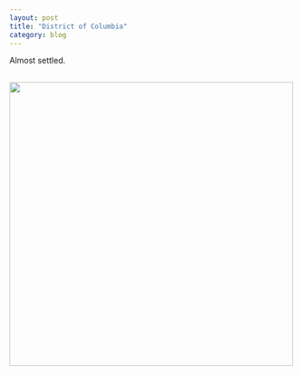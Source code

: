 ```yaml
---
layout: post
title: "District of Columbia"
category: blog
---
```

Almost settled.  
<p></p>

<img src="{{ ASSET_PATH }}/images/16.jpg" style="display: block; margin-left: 0px; margin-right: auto; margin-top: 30px; width: 500px;">
